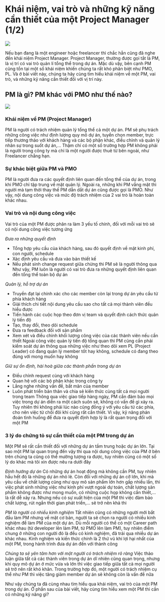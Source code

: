 # Khái niệm, vai trò và những kỹ năng cần thiết của một Project Manager (1/2)
![](https://github.com/nghiapham1013/study-report/blob/201811-study-report/pm1.jpg)

Nếu bạn đang là một engineer hoặc freelancer thì chắc hẳn cũng đã nghe đến khái niệm Project Manager. Project Manager, thường được gọi tắt là PM, là vị trí có vai trò quản lí tổng thể trong dự án. Mặc dù vậy, bên cạnh PM cũng tồn tại một số khái niệm khiến chúng ta rất khó phân biệt như PMO, PL. Và ở bài viết này, chúng ta hãy cùng tìm hiểu khái niệm về một PM, vai trò, và những kỹ năng cần thiết đối với vị trí này.

## PM là gì? PM khác với PMO như thế nào?
![](https://github.com/nghiapham1013/study-report/blob/201811-study-report/pm2.jpg)

### Khái niệm về PM (Project Manager)
PM là người có trách nhiệm quản lý tổng thể cả một dự án. PM sẽ phụ trách những công việc như định lượng quy mô dự án, tuyển chọn member, trực tiếp thương thảo với khách hàng và các bộ phận khác, điều chỉnh và quản lý nhân sự trong suốt dự án,... Thậm chí có một số trường hợp PM không phải là người trong công ty mà chỉ là một người được thuê từ bên ngoài, như Freelancer chẳng hạn.

### Sự khác biệt giữa PM và PMO
PM là người đưa ra các quyết định liên quan đến tổng thể của dự án, trong khi PMO chỉ tập trung về mặt quản lý. Ngoài ra, những khi PM vắng mặt thì người mà tạm thời thay thế PM dẫn dắt dự án cũng được gọi là PMO. Như vậy, nội dung công việc và mức độ trách nhiệm của 2 vai trò là hoàn toàn khác nhau.

### Vai trò và nội dung công việc
Vai trò của một PM được phân ra làm 3 yếu tố chính, đối với mỗi vai trò sẽ có nội dung công việc tương ứng

*Đưa ra những quyết định*
- Tổng hợp yêu cầu của khách hàng, sau đó quyết định về mặt kinh phí, con người, schedule
- Xác định yêu cầu và đưa vào bản thiết kế
- Nếu phát sinh change request giữa chừng thì PM sẽ là người thông qua
Như vậy, PM luôn là người có vai trò đưa ra những quyết định liên quan đến tổng thể toàn bộ dự án

*Quản lý, hỗ trợ dự án*
- Truyền đạt lại chính xác cho các member còn lại trong dự án yêu cầu từ phía khách hàng
- Giải thích chi tiết nội dung yêu cầu sao cho tất cả mọi thành viên đều hiểu được
- Tiến hành các cuộc họp theo đơn vị team và quyết định cách thức quản lý tiến độ
- Tạo, thay đổi, theo dõi schedule
- Đưa ra feedback đối với sản phẩm
- Xem xét và điều chỉnh khối lượng công việc của các thành viên nếu cần thiết
Ngoài công việc quản lý tiến độ tổng quan thì PM cũng cần phải kiểm soát dự án thông qua những việc như theo dõi xem PL (Project Leader) có đang quản lý member tốt hay không, schedule có đang theo đúng với mong muốn hay không

*Giữ sự ổn định, hài hoà giữa các thành phần trong dự án*
- Điều chỉnh request cùng với khách hàng
- Quan hệ với các bộ phận khác trong công ty
- Lắng nghe những vấn đề, bất mãn của member
- Luôn phát triển bản thân và chia sẻ kiến thức cùng tất cả mọi người trong team
Thông qua việc giao tiếp hàng ngày, PM cần đảm bảo mọi việc trong dự án diễn ra một cách suôn sẻ, không có vấn đề gì xảy ra. Tuy nhiên thì không phải lúc nào cũng đồng ý với yêu cầu từ các phía, cho nên việc từ chối đôi khi cũng rất cần thiết. Vì vậy, kỹ năng phán đoán tình huống để đưa ra quyết định hợp lý là rất quan trọng đối với một PM

### 3 lý do chứng tỏ sự cần thiết của một PM trong dự án
Một PM sẽ rất cần thiết đối với những dự án tầm trung hoặc dự án lớn. Tại sao một PM lại quan trọng đến vậy thì qua nội dung công việc của PM ở bên trên chúng ta cũng có thể mường tượng ra được, tuy nhiên cũng có một số lý do khác mà tôi xin được nêu ra dưới đây

*Định hướng dự án*
Có những dự án hoạt động mà không cần PM, tuy nhiên hầu hết đó là những dự án nhỏ lẻ. Còn đối với những dự án cỡ lớn, khi mà yêu cầu về chất lượng cũng như quy mô sản phẩm lớn hơn gấp nhiều lần, thì việc phát sinh những việc như kinh phí vượt ngoài dự toán, chất lượng sản phẩm không được như mong muốn, có những cuộc họp không cần thiết,... là rất dễ xảy ra. Nhưng nếu có sự xuất hiện của một PM thì việc đảm bảo chất lượng, rút ngắn thời gian phát triển,... sẽ trở nên khả thi

*PM là người có nhiều kinh nghiệm*
Tất nhiên cũng có những người mới bắt đầu làm PM nhưng về mặt cơ bản, người ta sẽ chọn ra người có nhiều kinh nghiệm để làm PM của một dự án. Dù mỗi người có thể có một Career path khác nhau (từ developer lên làm PM, từ PMO lên làm PM), tuy nhiên điểm chung ở những con người đó là đều có kinh nghiệm, đã trải qua nhiều dự án khác nhau. Kinh nghiệm và kiến thức chính là 2 thứ vũ khí lợi hại nhất của một PM, trong hành trình đưa dự án đến với thành công

*Chúng ta sẽ yên tâm hơn với một người có trách nhiệm rõ ràng*
Việc thảo luận giữa tất cả các thành viên trong dự án dĩ nhiên cũng quan trọng, nhưng khi quy mô dự án ở mức vừa và lớn thì việc giao tiếp giữa tất cả mọi người sẽ trở nên rất khó khăn. Trong trường hợp đó, một người có trách nhiệm cụ thể như PM thì việc tăng giảm member dự án sẽ không còn là vấn đề nữa

Như vậy chúng ta đã cùng nhau tìm hiểu qua khái niệm, vai trò của một PM trong dự án. Ở phần sau của bài viết, hãy cùng tìm hiểu xem một PM thì cần có những kỹ năng gì?
